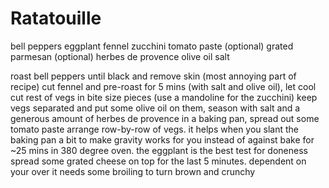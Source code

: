 # Ratatouille

bell peppers
eggplant
fennel
zucchini
tomato paste (optional)
grated parmesan (optional)
herbes de provence
olive oil
salt

roast bell peppers until black and remove skin (most annoying part of recipe)
cut fennel and pre-roast for 5 mins (with salt and olive oil), let cool 
cut rest of vegs in bite size pieces (use a mandoline for the zucchini)
keep vegs separated and put some olive oil on them, season with salt and a generous amount of herbes de provence
in a baking pan, spread out some tomato paste
arrange row-by-row of vegs. it helps when you slant the baking pan a bit to make gravity works for you instead of against
bake for ~25 mins in 380 degree oven. the eggplant is the best test for doneness
spread some grated cheese on top for the last 5 minutes. dependent on your over it needs some broiling to turn brown and crunchy 
